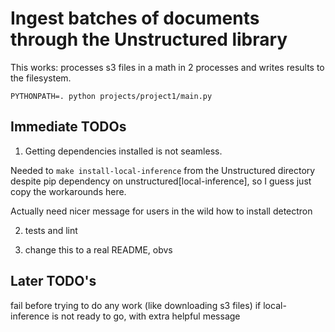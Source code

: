 # Ingest batches of documents through the Unstructured library

This works: processes s3 files in a math in 2 processes and writes results to the filesystem.

    PYTHONPATH=. python projects/project1/main.py

## Immediate TODOs

1. Getting dependencies installed is not seamless.

Needed to `make install-local-inference` from the Unstructured directory
despite pip dependency on unstructured[local-inference], so I guess
just copy the workarounds here.

Actually need nicer message for users in the wild how to install detectron


2. tests and lint

3. change this to a real README, obvs


## Later TODO's
   fail before trying to do any work (like downloading s3 files)
   if local-inference is not ready to go, with extra helpful message


